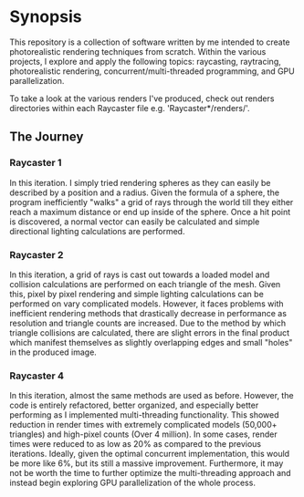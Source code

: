 # Synopsis
This repository is a collection of software written by me intended to create photorealistic rendering techniques from scratch. Within the various projects, I explore and apply the following topics: raycasting, raytracing, photorealistic rendering, concurrent/multi-threaded programming, and GPU parallelization.

To take a look at the various renders I've produced, check out renders directories within each Raycaster file e.g. 'Raycaster*/renders/'.

## The Journey
### Raycaster 1
In this iteration. I simply tried rendering spheres as they can easily be described by a position and a radius. Given the formula of a sphere, the program inefficiently "walks" a grid of rays through the world till they either reach a maximum distance or end up inside of the sphere. Once a hit point is discovered, a normal vector can easily be calculated and simple directional lighting calculations are performed.

### Raycaster 2
In this iteration, a grid of rays is cast out towards a loaded model and collision calculations are performed on each triangle of the mesh. Given this, pixel by pixel rendering and simple lighting calculations can be performed on vary complicated models. However, it faces problems with inefficient rendering methods that drastically decrease in performance as resolution and triangle counts are increased. Due to the method by which triangle collisions are calculated, there are slight errors in the final product which manifest themselves as slightly overlapping edges and small "holes" in the produced image.

### Raycaster 4
In this iteration, almost the same methods are used as before. However, the code is entirely refactored, better organized, and especially better performing as I implemented multi-threading functionality. This showed reduction in render times with extremely complicated models (50,000+ triangles) and high-pixel counts (Over 4 million). In some cases, render times were reduced to as low as 20% as compared to the previous iterations. Ideally, given the optimal concurrent implementation, this would be more like 6%, but its still a massive improvement. Furthermore, it may not be worth the time to further optimize the multi-threading approach and instead begin exploring GPU parallelization of the whole process.

